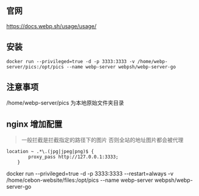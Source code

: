 
## 官网

https://docs.webp.sh/usage/usage/

## 安装

```
docker run --privileged=true -d -p 3333:3333 -v /home/webp-server/pics:/opt/pics --name webp-server webpsh/webp-server-go
```

## 注意事项

/home/webp-server/pics 为本地原始文件夹目录

## nginx 增加配置

> 一般拦截是拦截指定的路径下的图片 否则全站的地址图片都会被代理
```
location ~ .*\.(jpg|jpeg|png)$ {
        proxy_pass http://127.0.0.1:3333;
    }
```

docker run --privileged=true -d -p 3333:3333 --restart=always  -v /home/cebon-website/files:/opt/pics --name webp-server webpsh/webp-server-go